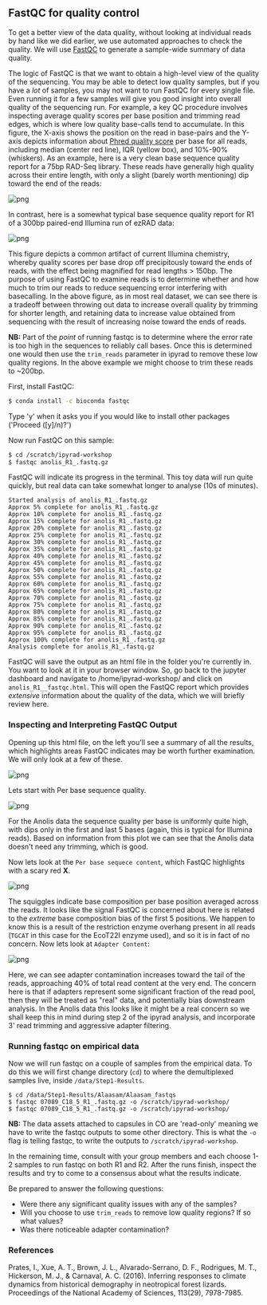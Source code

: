 ## FastQC for quality control

To get a better view of the data quality, without looking at individual reads by
hand like we did earlier, we use automated approaches to check the quality. We
will use [FastQC](https://www.bioinformatics.babraham.ac.uk/projects/fastqc/)
to generate a sample-wide summary of data quality.

The logic of FastQC is that we want to obtain a high-level view of the quality
of the sequencing. You may be able to detect low quality samples, but if you
have a *lot* of samples, you may not want to run FastQC for every single file.
Even running it for a few samples will give you good insight into overall quality
of the sequencing run. For example, a key QC procedure involves inspecting average
quality scores per base position and trimming read edges, which is where low
quality base-calls tend to accumulate. In this figure, the X-axis shows the
position on the read in base-pairs and the Y-axis depicts information about
[Phred quality score](https://en.wikipedia.org/wiki/Phred_quality_score)
per base for all reads, including median (center red line), IQR (yellow box),
and 10%-90% (whiskers). As an example, here is a very clean base sequence
quality report for a 75bp RAD-Seq library. These reads have generally high
quality across their entire length, with only a slight (barely worth
mentioning) dip toward the end of the reads:

![png](../images/fastqc-high-quality-example.png)

In contrast, here is a somewhat typical base sequence quality report for R1 of
a 300bp paired-end Illumina run of ezRAD data:

![png](../images/fastqc-low-quality-example.png)

This figure depicts a common artifact of current Illumina chemistry, whereby
quality scores per base drop off precipitously toward the ends of reads, with
the effect being magnified for read lengths > 150bp. The purpose of using
FastQC to examine reads is to determine whether and how much to trim our reads
to reduce sequencing error interfering with basecalling. In the above figure,
as in most real dataset, we can see there is a tradeoff between throwing out
data to increase overall quality by trimming for shorter length, and retaining
data to increase value obtained from sequencing with the result of increasing
noise toward the ends of reads.

**NB:** Part of the *point* of running fastqc is to determine where the error
rate is too high in the sequences to reliably call bases. Once this is determined
one would then use the `trim_reads` parameter in ipyrad to remove these low quality
regions. In the above example we might choose to trim these reads to ~200bp.

First, install FastQC:
```bash
$ conda install -c bioconda fastqc
```
Type 'y' when it asks you if you would like to install other packages ('Proceed ([y]/n)?')

Now run FastQC on this sample:
```bash
$ cd /scratch/ipyrad-workshop
$ fastqc anolis_R1_.fastq.gz
```

FastQC will indicate its progress in the terminal. This toy data will run quite
quickly, but real data can take somewhat longer to analyse (10s of minutes).
```
Started analysis of anolis_R1_.fastq.gz
Approx 5% complete for anolis_R1_.fastq.gz
Approx 10% complete for anolis_R1_.fastq.gz
Approx 15% complete for anolis_R1_.fastq.gz
Approx 20% complete for anolis_R1_.fastq.gz
Approx 25% complete for anolis_R1_.fastq.gz
Approx 30% complete for anolis_R1_.fastq.gz
Approx 35% complete for anolis_R1_.fastq.gz
Approx 40% complete for anolis_R1_.fastq.gz
Approx 45% complete for anolis_R1_.fastq.gz
Approx 50% complete for anolis_R1_.fastq.gz
Approx 55% complete for anolis_R1_.fastq.gz
Approx 60% complete for anolis_R1_.fastq.gz
Approx 65% complete for anolis_R1_.fastq.gz
Approx 70% complete for anolis_R1_.fastq.gz
Approx 75% complete for anolis_R1_.fastq.gz
Approx 80% complete for anolis_R1_.fastq.gz
Approx 85% complete for anolis_R1_.fastq.gz
Approx 90% complete for anolis_R1_.fastq.gz
Approx 95% complete for anolis_R1_.fastq.gz
Approx 100% complete for anolis_R1_.fastq.gz
Analysis complete for anolis_R1_.fastq.gz
```

FastQC will save the output as an html file in the folder you're currently in.
You want to look at it in your browser window. So, go back to the jupyter dashboard
and navigate to /home/ipyrad-workshop/ and click on `anolis_R1__fastqc.html`.
This will open the FastQC report which provides *extensive* information about
the quality of the data, which we will briefly review here.

### Inspecting and Interpreting FastQC Output
Opening up this html file, on the left you'll see a summary of all the
results, which highlights areas FastQC indicates may be worth further
examination. We will only look at a few of these.

![png](../images/anolis-fastq-main.png)

Lets start with Per base sequence quality.

![png](../images/anolis-per-base-qual.png)

For the Anolis data the sequence quality per base is uniformly quite high, with
dips only in the first and last 5 bases (again, this is typical for Illumina
reads). Based on information from this plot we can see that the Anolis data
doesn't need any trimming, which is good.

Now lets look at the `Per base sequece content`, which FastQC highlights with a
scary red **X**.

![png](../images/anolis-base-content.png)

The squiggles indicate base composition per base position averaged across the
reads. It looks like the signal FastQC is concerned about here is related to
the *extreme* base composition bias of the first 5 positions. We happen to know
this is a result of the restriction enzyme overhang present in all reads
(`TGCAT` in this case for the EcoT22I enzyme used), and so it is in fact of no
concern. Now lets look at `Adapter Content`:

![png](../images/anolis-adapters.png)

Here, we can see adapter contamination increases toward the tail of the reads,
approaching 40% of total read content at the very end. The concern here is that
if adapters represent some significant fraction of the read pool, then they
will be treated as "real" data, and potentially bias downstream analysis. In
the Anolis data this looks like it might be a real concern so we shall keep
this in mind during step 2 of the ipyrad analysis, and incorporate 3' read
trimming and aggressive adapter filtering.

### Running fastqc on empirical data
Now we will run fastqc on a couple of samples from the empirical data. To do
this we will first change directory (`cd`) to where the demultiplexed samples
live, inside `/data/Step1-Results`. 
```
$ cd /data/Step1-Results/Alaasam/Alaasam_fastqs
$ fastqc 07089_C18_5_R1_.fastq.gz -o /scratch/ipyrad-workshop/
$ fastqc 07089_C18_5_R1_.fastq.gz -o /scratch/ipyrad-workshop/
```
**NB:** The data assets attached to capsules in CO are 'read-only' meaning
we have to write the fastqc outputs to some other directory. This is what the
`-o` flag is telling fastqc, to write the outputs to `/scratch/ipyrad-workshop`.

In the remaining time, consult with your group members and each choose 1-2 samples
to run fastqc on both R1 and R2. After the runs finish, inspect the results and
try to come to a consensus about what the results indicate.

Be prepared to answer the following questions:
* Were there any significant quality issues with any of the samples?
* Will you choose to use `trim_reads` to remove low quality regions? If so what values?
* Was there noticeable adapter contamination?

### References
Prates, I., Xue, A. T., Brown, J. L., Alvarado-Serrano, D. F., Rodrigues, M. T.,
Hickerson, M. J., & Carnaval, A. C. (2016). Inferring responses to climate dynamics
from historical demography in neotropical forest lizards. Proceedings of the
National Academy of Sciences, 113(29), 7978-7985.
